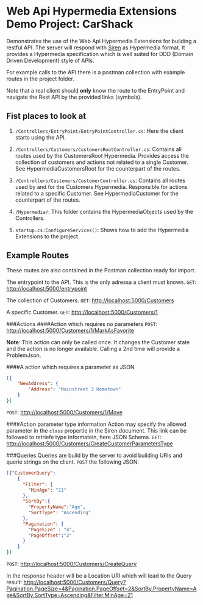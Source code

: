 # Web Api Hypermedia Extensions Demo Project: CarShack

Demonstrates the use of the Web Api Hypermedia Extensions for building a restful API. The server will respond with [Siren](github.com/kevinswiber/siren) as Hypermedia format. It provides a Hypermedia specification which is well suited for DDD (Domain Driven Development) style of APIs.

For example calls to the API there is a postman collection with example routes in the project folder.

Note that a real client should **only** know the route to the EntryPoint and navigate the Rest API by the provided links (symbols).

## Fist places to look at
1. `/Controllers/EntryPoint/EntryPointController.cs`: Here the client starts using the API.

2. `/Controllers/Customers/CustomersRootController.cs`: Contains all routes used by the CustomersRoot Hypermedia.
 Provides access the collection of customers and actions not related to a single Customer. See HypermediaCustomersRoot for the counterpart of the routes.

3. `/Controllers/Customers/CustomerController.cs`: Contains all routes used by and for the Customers Hypermedia.
 Responsible for actions related to a specific Customer. See HypermediaCustomer for the counterpart of the routes.

4. `/Hypermedia/`: This folder contains the HypermediaObjects used by the Controllers.

5. `startup.cs:ConfigureServices()`: Shows how to add the Hypermedia Extensions to the project

## Example Routes
These routes are also contained in the Postman collection ready for import.

The entrypoint to the API. This is the only adressa a client must known.
`GET`: [http://localhost:5000/entrypoint](http://localhost:5000/entrypoint)

The collection of Customers.
`GET`: [http://localhost:5000/Customers](http://localhost:5000/Customers)

A specific Customer.
`GET`: [http://localhost:5000/Customers/1](http://localhost:5000/Customers/1)

###Actions
####Action which requires no parameters
`POST`: [http://localhost:5000/Customers/1/MarkAsFavorite](http://localhost:5000/Customers/1/MarkAsFavorite)

**Note**: This action can only be called once. It changes the Customer state and the action is no longer available. Calling a 2nd time will provide a ProblemJson.

####A action which requires a parameter as JSON
```json
[{
	"NewAddress": {
		"Address": "Mainstreet 3 Hometown"
	}
}]
```

`POST`: [http://localhost:5000/Customers/1/Move](http://localhost:5000/Customers/1/Move)

####Action parameter type information
Action may specify the allowed parameter in the `class` propertie in the Siren document. This link can be followed to retriefe type informatein, here JSON Schema.
`GET`: [http://localhost:5000/Customers/CreateCustomerParametersType](http://localhost:5000/Customers/CreateCustomerParametersType)

###Queries
Queries are build by the server to avoid building URIs and querie strings on the client.
`POST` the following JSON:

```json
[{"CustomerQuery": 
	{
	  "Filter": {
	  	"MinAge": "21"
	  },
	  "SortBy":{
	  	"PropertyName":"Age",
	    "SortType": "Ascending"
	  },
	  "Pagination": {
	  	"PageSize" : "4",
	  	"PageOffset":"2"
	  }
	}
}]
```
`POST`: [http://localhost:5000/Customers/CreateQuery](http://localhost:5000/Customers/CreateQuery)

In the response header will be a Location URI which will lead to the Query result:
[http://localhost:5000/Customers/Query?Pagination.PageSize=4&Pagination.PageOffset=2&SortBy.PropertyName=Age&SortBy.SortType=Ascending&Filter.MinAge=21](http://localhost:5000/Customers/Query?Pagination.PageSize=4&Pagination.PageOffset=2&SortBy.PropertyName=Age&SortBy.SortType=Ascending&Filter.MinAge=21)


